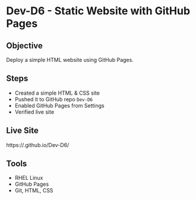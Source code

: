 # Dev-D6 - Static Website with GitHub Pages

## Objective
Deploy a simple HTML website using GitHub Pages.

## Steps
- Created a simple HTML & CSS site
- Pushed it to GitHub repo `Dev-D6`
- Enabled GitHub Pages from Settings
- Verified live site

## Live Site
 https://<your-username>.github.io/Dev-D6/

## Tools
- RHEL Linux
- GitHub Pages
- Git, HTML, CSS

